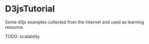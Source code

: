 # D3jsTutorial

Some d3js examples collected from the Internet and used as learning resource.

TODO: scalability
